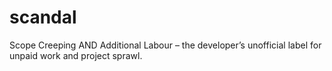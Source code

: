 # scandal
Scope Creeping AND Additional Labour – the developer’s unofficial label for unpaid work and project sprawl.
